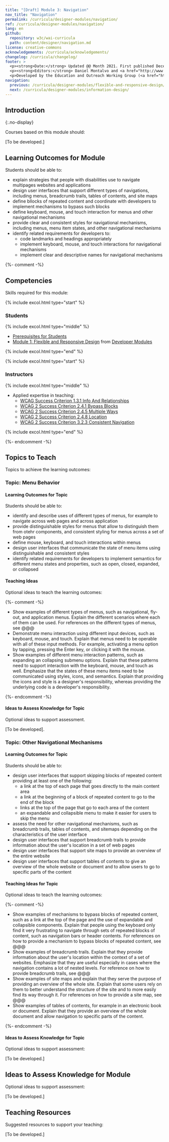 ```yaml
---
title: "[Draft] Module 3: Navigation"
nav_title: "Navigation"
permalink: /curricula/designer-modules/navigation/
ref: /curricula/designer-modules/navigation/
lang: en
github:
  repository: w3c/wai-curricula
  path: content/designer/navigation.md
license: creative-commons
acknowledgements: /curricula/acknowledgements/
changelog: /curricula/changelog/
footer: >
  <p><strong>Date:</strong> Updated @@ Month 2021. First published December 2019. CHANGELOG</p>
  <p><strong>Editors:</strong> Daniel Montalvo and <a href="http://www.w3.org/People/shadi/">Shadi Abou-Zahra</a>. Contributors: <a href="https://www.w3.org/WAI/EO/EOWG-members">EOWG Participants</a>. ACKNOWLEDGEMENTS lists contributors and credits.</p>
  <p>Developed by the Education and Outreach Working Group (<a href="http://www.w3.org/WAI/EO/">EOWG</a>). Developed with support from the <a href="https://www.w3.org/WAI/about/projects/wai-guide/">WAI-Guide Project</a> funded by the European Commission (EC) under the Horizon 2020 program (Grant Agreement 822245).</p>
navigation:
  previous: /curricula/designer-modules/flexible-and-responsive-design/
  next: /curricula/designer-modules/information-design/
---
```


## Introduction
{:.no-display}

Courses based on this module should:

[To be developed.]

## Learning Outcomes for Module

Students should be able to:

* explain strategies that people with disabilities use to navigate multipages websites and applications
* design user interfaces that support different types of navigations, including menus, breadcrumb trails, tables of contents, and site maps
* define bllocks of repeated content and coordinate with developers to implement mechanisms to bypass such blocks
* define keyboard, mouse, and touch interaction for menus and other navigational mechanisms
* provide clear and consistent styles for navigational mechanisms, including menus, menu item states, and other navigational mechanisms
* identify related requirements for developers to:
  * code landmarks and headings appropriately
  * implement keyboard, mouse, and touch interactions for navigational mechanisms
  * implement clear and descriptive names for navigational mechanisms

{%- comment -%}

## Competencies

Skills required for this module:

{% include excol.html type="start" %}

### Students

{% include excol.html type="middle" %}

* [Prerequisites for Students](/curricula/designer-modules/#prerequisites-for-students)
* [Module 1: Flexible and Responsive Design](/curricula/designer-modules/flexible-and-responsive-design/) from [Developer Modules](/curricula/developer-modules/)

{% include excol.html type="end" %}

{% include excol.html type="start" %}

### Instructors

{% include excol.html type="middle" %}

* Applied expertise in teaching:
  * [WCAG Success Criterion 1.3.1 Info And Relationships]()
  * [WCAG 2 Success Criterion 2.4.1 Bypass Blocks](https://www.w3.org/WAI/WCAG21/quickref/#bypass-blocks)
  * [WCAG 2 Success Criterion 2.4.5 Multiple Ways](https://www.w3.org/WAI/WCAG21/quickref/#multiple-ways)
  * [WCAG 2 Success Criterion 2.4.8 Location](https://www.w3.org/WAI/WCAG21/quickref/#location)
  * [WCAG 2 Success Criterion 3.2.3 Consistent Navigation](https://www.w3.org/WAI/WCAG21/quickref/#consistent-navigation)

{% include excol.html type="end" %}

{%- endcomment -%}

## Topics to Teach

Topics to achieve the learning outcomes:

### Topic: Menu Behavior

#### Learning Outcomes for Topic

Students should be able to:

* identify and describe uses of different types of menus, for example to navigate across web pages and across application
* provide distinguishable styles for menus that allow to distinguish them from otehr components, and consistent styling for menus across a set of web pages
* define mouse, keyboard, and touch interactions within menus
* design user interfaces that communicate the state of menu items using distinguishable and consistent styles
* identify related requirements for developers to implement semantics for different menu states and properties, such as open, closed, expanded, or collapsed

#### Teaching Ideas

Optional ideas to teach the learning outcomes:

{%- comment -%}

* Show examples of different types of menus, such as navigational, fly-out, and application menus. Explain the different scenarios where each of them can be used. For references on the different types of menus, see @@@
* Demonstrate menu interaction using different input devices, such as keyboard, mouse, and touch. Explain that menus need to be operable with all of these input methods. For example, activating a menu option by tapping, pressing the Enter key, or clicking it with the mouse.
* Show examples of different menu interaction patterns, such as expanding an collapsing submenu options. Explain that these patterns need to support interaction with the keyboard, mouse, and touch as well. Emphasize that the states of these menu items need to be communicated using styles, icons, and semantics. Explain that providing the icons and style is a designer's responsibility, whereas providing the underlying code is a developer's responsibility.

{%- endcomment -%}

#### Ideas to Assess Knowledge for Topic

Optional ideas to support assessment.

[To be developed].

### Topic: Other Navigational Mechanisms

#### Learning Outcomes for Topic

Students should be able to:

* design user interfaces that support skipping blocks of repeated content providing at least one of the following:
  * a link at the top of each page that goes directly to the main content area
  * a link at the beginning of a block of repeated content to go to the end of the block
  * links at the top of the page that go to each area of the content
  * an expandable and collapsible menu to make it easier for users to skip the menu
* assess the need for other navigational mechanisms, such as breadcrumb trails, tables of contents, and sitemaps depending on the characteristics of the user interface
* design user interfaces that support breadcrumb trails to provide information about the user's location in a set of web pages
* design user interfaces that support site maps to provide an overview of the entire website
* design user interfaces that support tables of contents to give an overview of the whole website or document and to allow users to go to specific parts of the content

#### Teaching Ideas for Topic

Optional ideas to teach the learning outcomes:

{%- comment -%}

* Show examples of mechanisms to bypass blocks of repeated content, such as a link at the top of the page and the use of expandable and collapsible components. Explain that people using the keyboard only find it very frustrating to navigate through sets of repeated blocks of content, such as navigation bars or header contents. For references on how to provide a mechanism to bypass blocks of repeated content, see @@@
* Show examples of breadcrumb trails. Explain that they provide information about the user's location within the context of a set of websites. Emphasize that they are useful especially in cases where the navigation contains a lot of nested levels. For reference on how to provide breadcrumb trails, see @@@
* Show examples of site maps and explain that they serve the purpose of providing an overview of the whole site. Explain that some users rely on them to better understand the structure of the site and to more easily find its way through it. For references on how to provide a site map, see @@@
* Show examples of tables of contents, for example in an electronic book or document. Explain that they provide an overview of the whole document and allow navigation to specific parts of the content.

{%- endcomment -%}

#### Ideas to Assess Knowledge for Topic

Optional ideas to support assessment:

[To be developed.]

## Ideas to Assess Knowledge for Module

Optional ideas to support assessment:

[To be developed.]

## Teaching Resources

Suggested resources to support your teaching:

[To be developed.]

